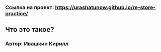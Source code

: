 ### Ссылка на проект: https://urashatunow.github.io/re-store-practice/

## Что это такое?
 
 

### Автор: Ивашкин Кирилл
